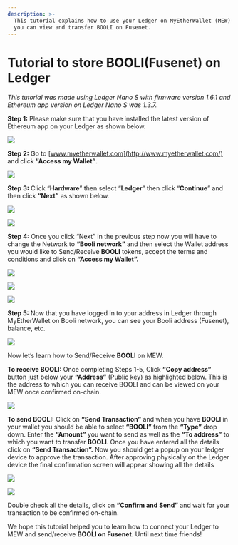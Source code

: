 ```yaml
---
description: >-
  This tutorial explains how to use your Ledger on MyEtherWallet (MEW) so that
  you can view and transfer BOOLI on Fusenet.
---
```


# Tutorial to store BOOLI\(Fusenet\) on Ledger



_This tutorial was made using Ledger Nano S with firmware version 1.6.1 and Ethereum app version on Ledger Nano S was 1.3.7._

**Step 1:** Please make sure that you have installed the latest version of Ethereum app on your Ledger as shown below.

![](../../.gitbook/assets/0%20%282%29.png)

**Step 2:** Go to [www.myetherwallet.com](http://www.myetherwallet.com/) and click **“Access my Wallet”**.

![](../../.gitbook/assets/1%20%285%29.png)

**Step 3:** Click “**Hardware**” then select “**Ledger**” then click “**Continue**” and then click **“Next”** as shown below.

![](../../.gitbook/assets/2%20%285%29.png)

![](../../.gitbook/assets/3%20%284%29.png)

**Step 4:** Once you click “Next” in the previous step now you will have to change the Network to **“Booli network”** and then select the Wallet address you would like to Send/Receive **BOOLI** tokens, accept the terms and conditions and click on **“Access my Wallet”.**

![](../../.gitbook/assets/4%20%285%29.png)

![](../../.gitbook/assets/5%20%283%29.png)

![](../../.gitbook/assets/6%20%284%29.png)

**Step 5:** Now that you have logged in to your address in Ledger through MyEtherWallet on Booli network, you can see your Booli address \(Fusenet\), balance, etc.

![](../../.gitbook/assets/7%20%283%29.png)

Now let’s learn how to Send/Receive **BOOLI** on MEW.

**To receive BOOLI:** Once completing Steps 1-5, Click **“Copy address”** button just below your **“Address”** \(Public key\) as highlighted below. This is the address to which you can receive BOOLI and can be viewed on your MEW once confirmed on-chain.

![](../../.gitbook/assets/8%20%283%29.png)

**To send BOOLI:** Click on **“Send Transaction”** and when you have **BOOLI** in your wallet you should be able to select **“BOOLI”** from the **“Type”** drop down. Enter the **“Amount”** you want to send as well as the **“To address”** to which you want to transfer **BOOLI**. Once you have entered all the details click on **“Send Transaction”.** Now you should get a popup on your ledger device to approve the transaction. After approving physically on the Ledger device the final confirmation screen will appear showing all the details

![](../../.gitbook/assets/9%20%283%29.png)

![](../../.gitbook/assets/10%20%283%29.png)

Double check all the details, click on **“Confirm and Send”** and wait for your transaction to be confirmed on-chain.

We hope this tutorial helped you to learn how to connect your Ledger to MEW and send/receive **BOOLI on Fusenet**. Until next time friends!

